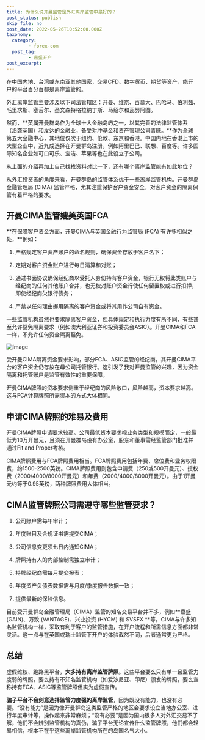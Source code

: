 ```yaml
---
title: 为什么说开曼监管是外汇离岸监管中最好的？
post_status: publish
skip_file: no
post_date: 2022-05-26T10:52:00.000Z
taxonomy:
  category:
        - forex-com
  post_tag:
        - 嘉盛开户
post_excerpt: 
---
```

在中国内地、台湾或东南亚其他国家，交易CFD、数字货币、期货等资产，能开户的平台百分百都是离岸监管的。

外汇离岸监管主要涉及以下司法管辖区：开曼、维京、百慕大、巴哈马、伯利兹、毛里求斯、塞舌尔、圣文森特格拉纳丁斯、马绍尔和瓦努阿图。

然而，**英属开曼群岛作为全球十大金融岛屿之一，以其完善的法律监管体系（沿袭英国）和发达的金融业，备受对冲基金和资产管理公司青睐。**作为全球第五大金融中心，其地位仅次于纽约、伦敦、东京和香港。中国内地在香港上市的大型企业中，近九成选择在开曼群岛注册，例如阿里巴巴、联想、百度等。许多国际知名企业如可口可乐、宝洁、苹果等也在此设立子公司。

从上面的介绍再加上自己找找资料对比一下，还有哪个离岸监管能有如此地位？

从外汇投资者的角度来看，开曼群岛的监管体系优于一些离岸监管机构。开曼群岛金融管理局 (CIMA) 监管严格，尤其注重保护客户资金安全，对客户资金的隔离保管有着严格的要求。

## 开曼CIMA监管媲美英国FCA

**在保障客户资金方面，开曼CIMA与英国金融行为监管局 (FCA) 有许多相似之处，**例如：

1. 严格规定客户资产账户的命名规则，确保资金存放于客户名下；

1. 定期对客户资金账户进行每日清算和对账；

1. 通过书面协议确保经纪商以受托人身份持有客户资金，银行无权将此类账户与经纪商的任何其他账户合并，也无权对账户资金行使任何留置权或进行扣押，即使经纪商欠银行债务；

1. 严禁以任何理由挪用隔离的客户资金或将其用作公司自有资金。

一些监管机构虽然也要求隔离客户资金，但具体规定和执行力度有所不同，有些甚至允许豁免隔离要求（例如澳大利亚证券和投资委员会ASIC）。开曼CIMA和FCA一样，不允许任何资金隔离豁免。

![Image](https://prod-files-secure.s3.us-west-2.amazonaws.com/39ed1227-6d7d-4570-be36-9ccd4a2c4241/bd849744-3fcb-4a37-8312-357962c8f065/image.png?X-Amz-Algorithm=AWS4-HMAC-SHA256&X-Amz-Content-Sha256=UNSIGNED-PAYLOAD&X-Amz-Credential=ASIAZI2LB46642MEVBSV%2F20250404%2Fus-west-2%2Fs3%2Faws4_request&X-Amz-Date=20250404T161337Z&X-Amz-Expires=3600&X-Amz-Security-Token=IQoJb3JpZ2luX2VjEKD%2F%2F%2F%2F%2F%2F%2F%2F%2F%2FwEaCXVzLXdlc3QtMiJHMEUCIQC1u4K%2FPLilcIL%2B58tp5zJGGqqjdWTVgNnJrgfYaIxT9AIgT7a%2B%2FGtfMSgdQNgvDdYPZmGDnqL4tgSK8gFsR1nLylIq%2FwMIGRAAGgw2Mzc0MjMxODM4MDUiDNLIF%2BbA1I1u80LodCrcA%2F4wmGAYRh1cabLR2M%2B3LO7%2BXTLc83mSdCB9z4wVxacOYcJKyZLY69W1ZG7BW%2BWYkIW2Iy86mCKprC70NKMdPFqwTIe8RKwKT8h5ZcXkgcr4yAVxzmODEYv6hxIzMsK32mkPtDVcXtUxTVMxQQ%2FqsdrHbKQDCxLptPxwohw1AQGA5EnAp9WsNBI65lkinUS6JWSlRtRKCxhYk3CqXlYgXDtqQbSa0C%2Bom3ggZTQN9gD17vRNPqCI7zmtbqvvPa3W1tCbdrIdpeqsICDUeH1XJluMtz3jUoQkNC%2FTJHPE1tveHgI39%2FIWj7vriMWebmF9EcdRSu8jN0LrgAkqKo6tjJuy%2F76T5Tj3VE2CYPQ%2BBCLuKf%2FQOXUByflMcQVfbRWRwp8XA4bRarBosDnqA%2BmazGV5Y41nx2UGulRKUmZMGYsRMQu%2F%2Bpyxi1pJ6rkKVEC%2BzeJG57SWRWMfTgXTJhuiWwYP%2B%2FyENm2PiJFbIXGDSkQSTIajQ%2BlyVk55CCJ%2FgBovZfOXPonUzcmbaJ8rCzUwb0%2Br5Mr3AkIfaxWFLzZ%2BbahvWpF%2Bx94ohxGXvfsoYTKmZ0DloaBt5Q2La1sfSPEjDbtBoP1Ps2B6GJc%2Fs4YWuT5QZBS%2FxHa7PkyOQcaOMPqAwL8GOqUBkZwHXUv%2F13yv3U%2FiiVJruCUoOPHHv9TaBX1pRfq8iRiXgENq7VirQeW761sYhvZJAo0oOJDdVW2ezQJp578FJygSU%2FCTy4AQYCZpa8IshSgeZU7D4mGh786JaBhIBQBm59PbR6d%2F13FFqiAhz8FGEOklnFnHfAvuxzsX3zle1UU76kXbN3v%2Fjwh68xYDkJ4QARQvRgheccOnxCdxV8dQpk%2FJ5hai&X-Amz-Signature=7195182bb55c052720397c3b128ba6cdb20dbec1130b65a07f45cd694d0a0ff9&X-Amz-SignedHeaders=host&x-id=GetObject)

受开曼CIMA隔离资金要求影响，部分FCA、ASIC监管的经纪商，其开曼CIMA平台的客户资金仍存放在母公司托管银行。这引发了我对开曼监管的兴趣，因为资金隔离和托管账户是监管有效性的重要保障。

开曼CIMA牌照的资本要求侧重于经纪商的风险敞口，风险越高，资本要求越高。这与FCA计算牌照所需资本的方式大体相同。

## **申请CIMA牌照的难易及费用**

开曼CIMA牌照申请要求较高。公司最低资本要求视业务类型和规模而定，一般最低为10万开曼元，且须在开曼群岛设有办公室，股东和董事需经监管部门批准并通过Fit and Proper考核。

CIMA牌照费用与FCA牌照费用相当。FCA牌照费用包括年费、席位费和业务权限费，约1500-2500英镑。CIMA牌照费用则包含申请费（250或500开曼元）、授权费（2000/4000/8000开曼元）和年费（2000/4000/8000开曼元）。由于1开曼元约等于0.95英镑，两种牌照费用大体相当。

## CIMA监管牌照公司需遵守哪些监管要求？

1. 公司账户需每年审计；

1. 年度账目及合规证书需提交CIMA；

1. 公司信息变更须七日内通知CIMA；

1. 牌照持有人的内部控制需独立审计；

1. 持牌经纪商需每月提交报表；

1. 年度资产负债表数据需与月度/季度报告数据一致；

1. 提供最新的保险信息。

目前受开曼群岛金融管理局（CIMA）监管的知名交易平台并不多，例如**嘉盛 (GAIN)、万致 (VANTAGE)、兴业投资 (HYCM) 和 SVSFX **等。CIMA与许多知名监管机构一样，采取有利于客户的监管措施，在开户流程和所需信息方面都非常灵活。这一点与在英国或瑞士监管下开户的体验截然不同，后者通常更为严格。

## 总结

虚假维权、跑路黑平台，**大多持有离岸监管牌照**。这些平台要么只有单一且监管力度弱的牌照，要么持有不知名监管机构（如爱沙尼亚、印尼）颁发的牌照，要么宣称持有FCA、ASIC等监管牌照但实为虚假宣传。

**骗子平台不会刻意选择监管力度强的离岸监管**，因为既没有能力，也没有必要。“没有能力”是因为像开曼群岛这类监管严格的地区会要求设立当地办公室、进行年度审计等，操作起来非常麻烦；“没有必要”是因为国内很多人对外汇交易不了解，他们不会辨别监管机构的真伪，骗子平台无论宣传什么监管牌照，他们都会轻易相信，根本不在乎这些离岸监管机构所在的岛国名气大小。